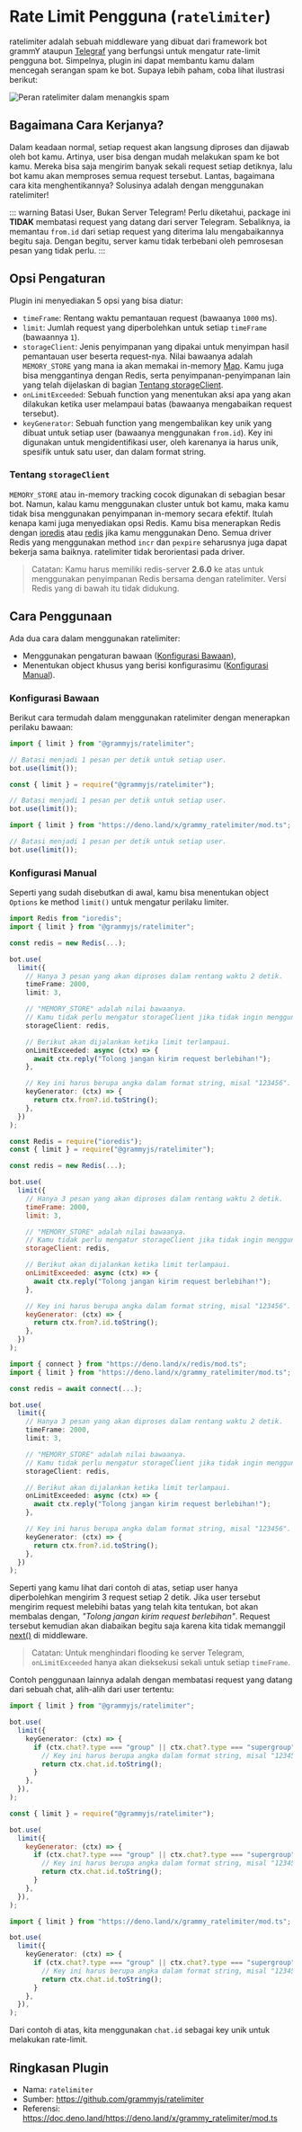 # Rate Limit Pengguna (`ratelimiter`)

<Tag type="official-id"/>

ratelimiter adalah sebuah middleware yang dibuat dari framework bot grammY ataupun [Telegraf](https://github.com/telegraf/telegraf) yang berfungsi untuk mengatur rate-limit pengguna bot.
Simpelnya, plugin ini dapat membantu kamu dalam mencegah serangan spam ke bot.
Supaya lebih paham, coba lihat ilustrasi berikut:

![Peran ratelimiter dalam menangkis spam](/ratelimiter-role.png)

## Bagaimana Cara Kerjanya?

Dalam keadaan normal, setiap request akan langsung diproses dan dijawab oleh bot kamu.
Artinya, user bisa dengan mudah melakukan spam ke bot kamu.
Mereka bisa saja mengirim banyak sekali request setiap detiknya, lalu bot kamu akan memproses semua request tersebut.
Lantas, bagaimana cara kita menghentikannya?
Solusinya adalah dengan menggunakan ratelimiter!

::: warning Batasi User, Bukan Server Telegram!
Perlu diketahui, package ini **TIDAK** membatasi request yang datang dari server Telegram.
Sebaliknya, ia memantau `from.id` dari setiap request yang diterima lalu mengabaikannya begitu saja.
Dengan begitu, server kamu tidak terbebani oleh pemrosesan pesan yang tidak perlu.
:::

## Opsi Pengaturan

Plugin ini menyediakan 5 opsi yang bisa diatur:

- `timeFrame`: Rentang waktu pemantauan request (bawaanya `1000` ms).
- `limit`: Jumlah request yang diperbolehkan untuk setiap `timeFrame` (bawaannya `1`).
- `storageClient`: Jenis penyimpanan yang dipakai untuk menyimpan hasil pemantauan user beserta request-nya.
  Nilai bawaanya adalah `MEMORY_STORE` yang mana ia akan memakai in-memory [Map](https://developer.mozilla.org/en-US/docs/Web/JavaScript/Reference/Global_Objects/Map).
  Kamu juga bisa menggantinya dengan Redis, serta penyimpanan-penyimpanan lain yang telah dijelaskan di bagian [Tentang storageClient](#tentang-storageclient).
- `onLimitExceeded`: Sebuah function yang menentukan aksi apa yang akan dilakukan ketika user melampaui batas (bawaanya mengabaikan request tersebut).
- `keyGenerator`: Sebuah function yang mengembalikan key unik yang dibuat untuk setiap user (bawaanya menggunakan `from.id`).
  Key ini digunakan untuk mengidentifikasi user, oleh karenanya ia harus unik, spesifik untuk satu user, dan dalam format string.

### Tentang `storageClient`

`MEMORY_STORE` atau in-memory tracking cocok digunakan di sebagian besar bot.
Namun, kalau kamu menggunakan cluster untuk bot kamu, maka kamu tidak bisa menggunakan penyimpanan in-memory secara efektif.
Itulah kenapa kami juga menyediakan opsi Redis.
Kamu bisa menerapkan Redis dengan [ioredis](https://github.com/luin/ioredis) atau [redis](https://deno.land/x/redis) jika kamu menggunakan Deno.
Semua driver Redis yang menggunakan method `incr` dan `pexpire` seharusnya juga dapat bekerja sama baiknya.
ratelimiter tidak berorientasi pada driver.

> Catatan: Kamu harus memiliki redis-server **2.6.0** ke atas untuk menggunakan penyimpanan Redis bersama dengan ratelimiter.
> Versi Redis yang di bawah itu tidak didukung.

## Cara Penggunaan

Ada dua cara dalam menggunakan ratelimiter:

- Menggunakan pengaturan bawaan ([Konfigurasi Bawaan](#konfigurasi-bawaan)),
- Menentukan object khusus yang berisi konfigurasimu ([Konfigurasi Manual](#konfigurasi-manual)).

### Konfigurasi Bawaan

Berikut cara termudah dalam menggunakan ratelimiter dengan menerapkan perilaku bawaan:

<CodeGroup>
  <CodeGroupItem title="TypeScript" active>

```ts
import { limit } from "@grammyjs/ratelimiter";

// Batasi menjadi 1 pesan per detik untuk setiap user.
bot.use(limit());
```

</CodeGroupItem>
  <CodeGroupItem title="JavaScript">

```js
const { limit } = require("@grammyjs/ratelimiter");

// Batasi menjadi 1 pesan per detik untuk setiap user.
bot.use(limit());
```

</CodeGroupItem>
  <CodeGroupItem title="Deno">

```ts
import { limit } from "https://deno.land/x/grammy_ratelimiter/mod.ts";

// Batasi menjadi 1 pesan per detik untuk setiap user.
bot.use(limit());
```

</CodeGroupItem>
</CodeGroup>

### Konfigurasi Manual

Seperti yang sudah disebutkan di awal, kamu bisa menentukan object `Options` ke method `limit()` untuk mengatur perilaku limiter.

<CodeGroup>
  <CodeGroupItem title="TypeScript" active>

```ts
import Redis from "ioredis";
import { limit } from "@grammyjs/ratelimiter";

const redis = new Redis(...);

bot.use(
  limit({
    // Hanya 3 pesan yang akan diproses dalam rentang waktu 2 detik.
    timeFrame: 2000,
    limit: 3,

    // "MEMORY_STORE" adalah nilai bawaanya.
    // Kamu tidak perlu mengatur storageClient jika tidak ingin menggunakan Redis.
    storageClient: redis,

    // Berikut akan dijalankan ketika limit terlampaui.
    onLimitExceeded: async (ctx) => {
      await ctx.reply("Tolong jangan kirim request berlebihan!");
    },

    // Key ini harus berupa angka dalam format string, misal "123456".
    keyGenerator: (ctx) => {
      return ctx.from?.id.toString();
    },
  })
);
```

</CodeGroupItem>
  <CodeGroupItem title="JavaScript">

```js
const Redis = require("ioredis");
const { limit } = require("@grammyjs/ratelimiter");

const redis = new Redis(...);

bot.use(
  limit({
    // Hanya 3 pesan yang akan diproses dalam rentang waktu 2 detik.
    timeFrame: 2000,
    limit: 3,

    // "MEMORY_STORE" adalah nilai bawaanya.
    // Kamu tidak perlu mengatur storageClient jika tidak ingin menggunakan Redis.
    storageClient: redis,

    // Berikut akan dijalankan ketika limit terlampaui.
    onLimitExceeded: async (ctx) => {
      await ctx.reply("Tolong jangan kirim request berlebihan!");
    },

    // Key ini harus berupa angka dalam format string, misal "123456".
    keyGenerator: (ctx) => {
      return ctx.from?.id.toString();
    },
  })
);
```

</CodeGroupItem>
  <CodeGroupItem title="Deno">

```ts
import { connect } from "https://deno.land/x/redis/mod.ts";
import { limit } from "https://deno.land/x/grammy_ratelimiter/mod.ts";

const redis = await connect(...);

bot.use(
  limit({
    // Hanya 3 pesan yang akan diproses dalam rentang waktu 2 detik.
    timeFrame: 2000,
    limit: 3,

    // "MEMORY_STORE" adalah nilai bawaanya.
    // Kamu tidak perlu mengatur storageClient jika tidak ingin menggunakan Redis.
    storageClient: redis,

    // Berikut akan dijalankan ketika limit terlampaui.
    onLimitExceeded: async (ctx) => {
      await ctx.reply("Tolong jangan kirim request berlebihan!");
    },

    // Key ini harus berupa angka dalam format string, misal "123456".
    keyGenerator: (ctx) => {
      return ctx.from?.id.toString();
    },
  })
);
```

</CodeGroupItem>
</CodeGroup>

Seperti yang kamu lihat dari contoh di atas, setiap user hanya diperbolehkan mengirim 3 request setiap 2 detik.
Jika user tersebut mengirim request melebihi batas yang telah kita tentukan, bot akan membalas dengan, _"Tolong jangan kirim request berlebihan"_.
Request tersebut kemudian akan diabaikan begitu saja karena kita tidak memanggil [next()](../guide/middleware.md#middleware-stack) di middleware.

> Catatan: Untuk menghindari flooding ke server Telegram, `onLimitExceeded` hanya akan dieksekusi sekali untuk setiap `timeFrame`.

Contoh penggunaan lainnya adalah dengan membatasi request yang datang dari sebuah chat, alih-alih dari user tertentu:

<CodeGroup>
  <CodeGroupItem title="TypeScript" active>

```ts
import { limit } from "@grammyjs/ratelimiter";

bot.use(
  limit({
    keyGenerator: (ctx) => {
      if (ctx.chat?.type === "group" || ctx.chat?.type === "supergroup") {
        // Key ini harus berupa angka dalam format string, misal "123456".
        return ctx.chat.id.toString();
      }
    },
  }),
);
```

</CodeGroupItem>
  <CodeGroupItem title="JavaScript">

```js
const { limit } = require("@grammyjs/ratelimiter");

bot.use(
  limit({
    keyGenerator: (ctx) => {
      if (ctx.chat?.type === "group" || ctx.chat?.type === "supergroup") {
        // Key ini harus berupa angka dalam format string, misal "123456".
        return ctx.chat.id.toString();
      }
    },
  }),
);
```

</CodeGroupItem>
  <CodeGroupItem title="Deno">

```ts
import { limit } from "https://deno.land/x/grammy_ratelimiter/mod.ts";

bot.use(
  limit({
    keyGenerator: (ctx) => {
      if (ctx.chat?.type === "group" || ctx.chat?.type === "supergroup") {
        // Key ini harus berupa angka dalam format string, misal "123456".
        return ctx.chat.id.toString();
      }
    },
  }),
);
```

</CodeGroupItem>
</CodeGroup>

Dari contoh di atas, kita menggunakan `chat.id` sebagai key unik untuk melakukan rate-limit.

## Ringkasan Plugin

- Nama: `ratelimiter`
- Sumber: <https://github.com/grammyjs/ratelimiter>
- Referensi: <https://doc.deno.land/https://deno.land/x/grammy_ratelimiter/mod.ts>
